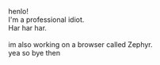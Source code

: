 henlo!<br>
I'm a professional idiot.<br>
Har har har.<br>
<br>
im also working on a browser called Zephyr.<br>
yea so bye then
